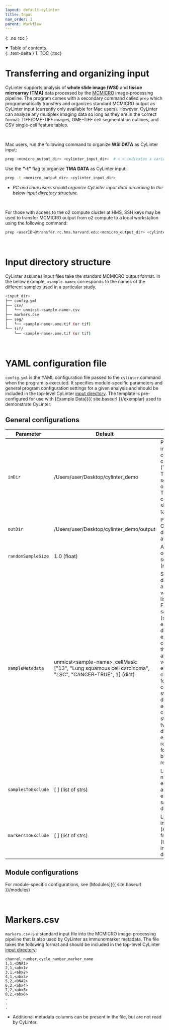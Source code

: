 ```yaml
---
layout: default-cylinter
title: Input
nav_order: 1
parent: Workflow
---
```


{: .no_toc }

<details open markdown="block">
  <summary>
    Table of contents
  </summary>
  {: .text-delta }
1. TOC
{:toc}
</details>

# Transferring and organizing input
CyLinter supports analysis of **whole slide image (WSI)** and **tissue microarray (TMA)** data processed by the [MCMICRO](https://mcmicro.org) image-processing pipeline. The program comes with a secondary command called `prep` which programmatically transfers and organizes standard MCMICRO output as CyLinter input (currently only available for Mac users). However, CyLinter can analyze any multiplex imaging data so long as they are in the correct format: TIFF/OME-TIFF images, OME-TIFF cell segmentation outlines, and CSV single-cell feature tables.

<br/>

Mac users, run the following command to organize **WSI DATA** as CyLinter input:  


``` bash
prep <mcmicro_output_dir> <cylinter_input_dir>  # < > indicates a variable.
```

Use the **"-t"** flag to organize **TMA DATA** as CyLinter input:

``` bash
prep -t <mcmicro_output_dir> <cylinter_input_dir>
```

 * *PC and linux users should organize CyLinter input data according to the below [input directory structure](#input-directory-structure).*

<br/>

For those with access to the o2 compute cluster at HMS, SSH keys may be used to transfer MCMICRO output from o2 compute to a local workstation using the following command:

``` bash
prep <userID>@transfer.rc.hms.harvard.edu:<mcmicro_output_dir> <cylinter_input_dir>
```

<br/>

# Input directory structure

CyLinter assumes input files take the standard MCMICRO output format. In the below example, `<sample-name>` corresponds to the names of the different samples used in a particular study.

``` bash
<input_dir>
├── config.yml
├── csv/
│   └── unmicst-<sample-name>.csv
├── markers.csv
├── seg/
│   └── <sample-name>.ome.tif (or tif)
└── tif/
    └── <sample-name>.ome.tif (or tif)
```

<br/>

# YAML configuration file

`config.yml` is the YAML configuration file passed to the `cylinter` command when the program is executed. It specifies module-specific parameters and general program configuration settings for a given analysis and should be included in the top-level CyLinter [input directory](#input-directory-structure). The template is pre-configured for use with [Example Data]({{ site.baseurl }}/exemplar) used to demonstrate CyLinter.

## General configurations

| Parameter | Default | Description |
| --- | --- | --- |
| `inDir` | /Users/user/Desktop/cylinter_demo | Path to CyLinter input directory containing multi-channel image files (TIFF or OME-TIFF), segmentation outlines (OME-TIFF), and corresponding single-cell feature tables (CSV) |
| `outDir` | /Users/user/Desktop/cylinter_demo/output | Path to arbitrary CyLinter output directory (created automatically) |
| `randomSampleSize` | 1.0 (float) | Analyze a fraction of single-cell data selected at random (range: 0.0-1.0) |
| `sampleMetadata` | unmicst\<sample-name>\_cellMask: <br />  ["13", "Lung squamous cell carcinoma", "LSC", "CANCER-TRUE", 1] (dict) | Sample metadata dictionary: keys are file names; values are ordered lists of strings. First element: sample names (str), second element: descriptive text of experimental condition (str), third element: abbreviated version of experimental condition (str), fourth element: comma-delimited string of binary declarations across samples for computing t statistics between two groups (str dytpe), fifth element: integer replicate number for biological/technical replicates |
| `samplesToExclude` | [ ] (list of strs) | List of sample names (strs) to exclude from the analysis: first elements of sampleMetadata dict values |
| `markersToExclude` | [ ] (list of strs) | List of immunomarkers (strs) to exclude from the analysis (this does not include nuclear dye channels) |

## Module configurations
For module-specific configurations, see [Modules]({{ site.baseurl }}/modules)


<br/>

# Markers.csv
`markers.csv` is a standard input file into the MCMICRO image-processing pipeline that is also used by CyLinter as immunomarker metadata. The file takes the following format and should be included in the top-level CyLinter [input directory](#input-directory-structure):

```
channel_number,cycle_number,marker_name
1,1,<DNA1>
2,1,<abx1>
3,1,<abx2>
4,1,<abx3>
5,2,<DNA2>
6,2,<abx4>
7,2,<abx5>
8,2,<abx6>
.
.
.
```
* Additional metadata columns can be present in the file, but are not read by CyLinter.
